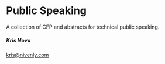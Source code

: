 # Public Speaking

A collection of CFP and abstracts for technical public speaking.

##### Kris Nova

[kris@nivenly.com](mailto:kris@nivenly.com)